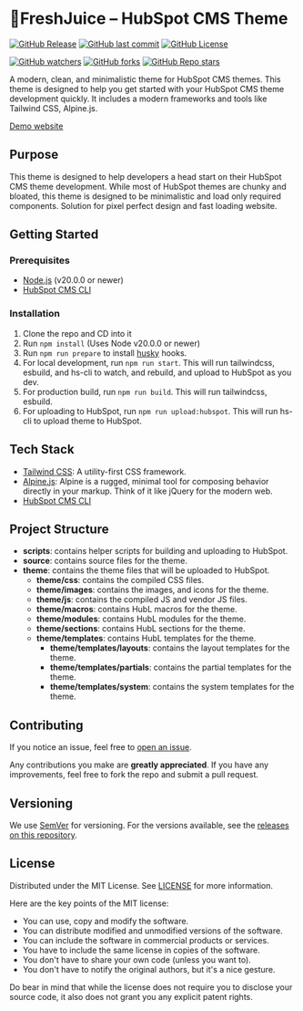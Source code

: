 # 🍹FreshJuice – HubSpot CMS Theme

[![GitHub Release](https://img.shields.io/github/v/release/freshjuice-dev/freshjuice-hubspot-theme)](https://github.com/freshjuice-dev/freshjuice-hubspot-theme/releases)
[![GitHub last commit](https://img.shields.io/github/last-commit/freshjuice-dev/freshjuice-hubspot-theme)](https://github.com/freshjuice-dev/freshjuice-hubspot-theme/commits/main)
[![GitHub License](https://img.shields.io/github/license/freshjuice-dev/freshjuice-hubspot-theme)](https://github.com/freshjuice-dev/freshjuice-hubspot-theme/blob/main/LICENSE)

[![GitHub watchers](https://img.shields.io/github/watchers/freshjuice-dev/freshjuice-hubspot-theme)](https://github.com/freshjuice-dev/freshjuice-hubspot-theme/watchers)
[![GitHub forks](https://img.shields.io/github/forks/freshjuice-dev/freshjuice-hubspot-theme)](https://github.com/freshjuice-dev/freshjuice-hubspot-theme/network/members)
[![GitHub Repo stars](https://img.shields.io/github/stars/freshjuice-dev/freshjuice-hubspot-theme)](https://github.com/freshjuice-dev/freshjuice-hubspot-theme/stargazers)

A modern, clean, and minimalistic theme for HubSpot CMS themes. This theme is designed to help you get started with your HubSpot CMS theme development quickly. It includes a modern frameworks and tools like Tailwind CSS, Alpine.js.

[Demo website](https://freshjuice.dev/hubspot-theme/)

## Purpose

This theme is designed to help developers a head start on their HubSpot CMS theme development. While most of HubSpot themes are chunky and bloated, this theme is designed to be minimalistic and load only required components. Solution for pixel perfect design and fast loading website.


## Getting Started

### Prerequisites

- [Node.js](https://nodejs.org/en/) (v20.0.0 or newer)
- [HubSpot CMS CLI](https://developers.hubspot.com/docs/cms/developer-reference/local-development-cli)

### Installation

1. Clone the repo and CD into it
1. Run `npm install` (Uses Node v20.0.0 or newer)
1. Run `npm run prepare` to install [husky](https://typicode.github.io/husky/) hooks.
1. For local development, run `npm run start`. This will run tailwindcss, esbuild, and hs-cli to watch, and rebuild, and upload to HubSpot as you dev.
1. For production build, run `npm run build`. This will run tailwindcss, esbuild.
1. For uploading to HubSpot, run `npm run upload:hubspot`. This will run hs-cli to upload theme to HubSpot.

## Tech Stack

- [Tailwind CSS](https://tailwindcss.com/): A utility-first CSS framework.
- [Alpine.js](https://alpinejs.dev/): Alpine is a rugged, minimal tool for composing behavior directly in your markup. Think of it like jQuery for the modern web.
- [HubSpot CMS CLI](https://developers.hubspot.com/docs/cms/developer-reference/local-development-cli)

## Project Structure

- **scripts**: contains helper scripts for building and uploading to HubSpot.
- **source**: contains source files for the theme.
- **theme**: contains the theme files that will be uploaded to HubSpot.
  - **theme/css**: contains the compiled CSS files.
  - **theme/images**: contains the images, and icons for the theme.
  - **theme/js**: contains the compiled JS and vendor JS files.
  - **theme/macros**: contains HubL macros for the theme.
  - **theme/modules**: contains HubL modules for the theme.
  - **theme/sections**: contains HubL sections for the theme.
  - **theme/templates**: contains HubL templates for the theme.
    - **theme/templates/layouts**: contains the layout templates for the theme.
    - **theme/templates/partials**: contains the partial templates for the theme.
    - **theme/templates/system**: contains the system templates for the theme.


## Contributing

If you notice an issue, feel free to [open an issue](https://github.com/freshjuice-dev/freshjuice-hubspot-theme/issues).

Any contributions you make are **greatly appreciated**. If you have any improvements, feel free to fork the repo and submit a pull request.

## Versioning

We use [SemVer](http://semver.org/) for versioning. For the versions available, see the [releases on this repository](https://github.com/freshjuice-dev/freshjuice-hubspot-theme/releases).

## License

Distributed under the MIT License. See [LICENSE](./LICENSE) for more information.

Here are the key points of the MIT license:

- You can use, copy and modify the software.
- You can distribute modified and unmodified versions of the software.
- You can include the software in commercial products or services.
- You have to include the same license in copies of the software.
- You don't have to share your own code (unless you want to).
- You don't have to notify the original authors, but it's a nice gesture.

Do bear in mind that while the license does not require you to disclose your source code, it also does not grant you any explicit patent rights.